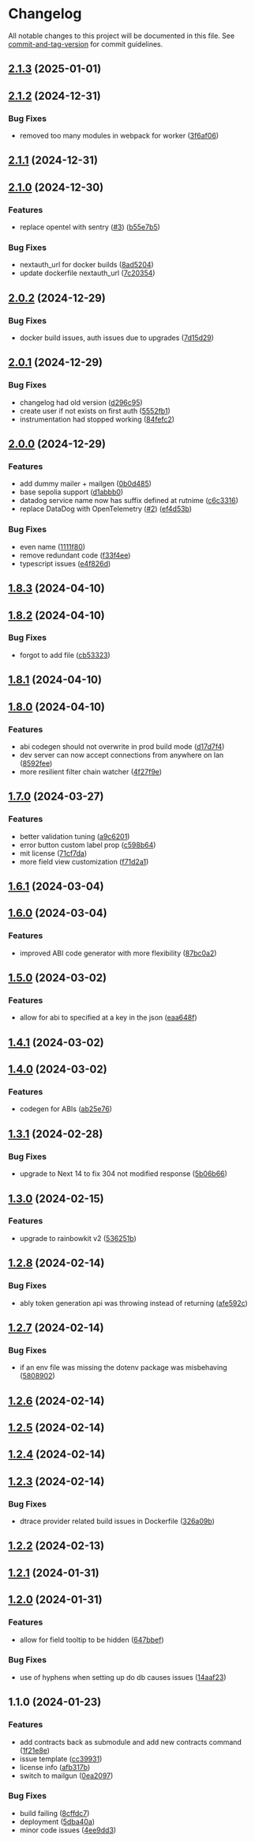 # Changelog

All notable changes to this project will be documented in this file. See [commit-and-tag-version](https://github.com/absolute-version/commit-and-tag-version) for commit guidelines.

## [2.1.3](https://github.com/QuickDapp/QuickDapp/compare/v2.1.2...v2.1.3) (2025-01-01)

## [2.1.2](https://github.com/QuickDapp/QuickDapp/compare/v2.1.1...v2.1.2) (2024-12-31)


### Bug Fixes

* removed too many modules in webpack for worker ([3f6af06](https://github.com/QuickDapp/QuickDapp/commit/3f6af065b0b3f780ac74f22ba4b0889c97903609))

## [2.1.1](https://github.com/QuickDapp/QuickDapp/compare/v2.1.0...v2.1.1) (2024-12-31)

## [2.1.0](https://github.com/QuickDapp/QuickDapp/compare/v2.0.2...v2.1.0) (2024-12-30)


### Features

* replace opentel with sentry ([#3](https://github.com/QuickDapp/QuickDapp/issues/3)) ([b55e7b5](https://github.com/QuickDapp/QuickDapp/commit/b55e7b5830733b9b836af7a91b86ae70e4f5da2f))


### Bug Fixes

* nextauth_url for docker builds ([8ad5204](https://github.com/QuickDapp/QuickDapp/commit/8ad5204ef0d194b51299df0a636d390f3b0f4348))
* update dockerfile nextauth_url ([7c20354](https://github.com/QuickDapp/QuickDapp/commit/7c203544e7ff55308e6d3fb0874d4f858c46308c))

## [2.0.2](https://github.com/QuickDapp/QuickDapp/compare/v2.0.1...v2.0.2) (2024-12-29)


### Bug Fixes

* docker build issues, auth issues due to upgrades ([7d15d29](https://github.com/QuickDapp/QuickDapp/commit/7d15d294ae21f276b80eafa78fff11bee6a6d519))

## [2.0.1](https://github.com/QuickDapp/QuickDapp/compare/v2.0.0...v2.0.1) (2024-12-29)


### Bug Fixes

* changelog had old version ([d296c95](https://github.com/QuickDapp/QuickDapp/commit/d296c9517580206cdadc483384fb7e0c02203023))
* create user if not exists on first auth ([5552fb1](https://github.com/QuickDapp/QuickDapp/commit/5552fb1f3f1e966524c36cf40d3c6f46a3bf540f))
* instrumentation had stopped working ([84fefc2](https://github.com/QuickDapp/QuickDapp/commit/84fefc21a7ea5fbc7b456bc9a322af70374f07a5))

## [2.0.0](https://github.com/QuickDapp/QuickDapp/compare/v1.9.0...v2.0.0) (2024-12-29)


### Features

* add dummy mailer + mailgen ([0b0d485](https://github.com/QuickDapp/QuickDapp/commit/0b0d48577cc43f670c4587f2b7c450d12f22c192))
* base sepolia support ([d1abbb0](https://github.com/QuickDapp/QuickDapp/commit/d1abbb0e1afddc826e72a6080f895b8e4bb2a474))
* datadog service name now has suffix defined at rutnime ([c6c3316](https://github.com/QuickDapp/QuickDapp/commit/c6c3316e60f25211e863f2629d04afaefd419f2e))
* replace DataDog with OpenTelemetry ([#2](https://github.com/QuickDapp/QuickDapp/issues/2)) ([ef4d53b](https://github.com/QuickDapp/QuickDapp/commit/ef4d53baa2c131a3b2730af151190cf8b8456156))


### Bug Fixes

* even name ([1111f80](https://github.com/QuickDapp/QuickDapp/commit/1111f805adc4d465d30689406ba4e469fa67b716))
* remove redundant code ([f33f4ee](https://github.com/QuickDapp/QuickDapp/commit/f33f4eec6f2e0103b8920eb328cf5cd73432c4c8))
* typescript issues ([e4f826d](https://github.com/QuickDapp/QuickDapp/commit/e4f826d178c2bc2bfd25a9ec2935cd3339e9a3c9))

## [1.8.3](https://github.com/QuickDapp/publish-release/compare/v1.8.2...v1.8.3) (2024-04-10)

## [1.8.2](https://github.com/QuickDapp/publish-release/compare/v1.8.1...v1.8.2) (2024-04-10)


### Bug Fixes

* forgot to add file ([cb53323](https://github.com/QuickDapp/publish-release/commit/cb53323cf8eb600f4f5f71ae489133852ed34f77))

## [1.8.1](https://github.com/QuickDapp/publish-release/compare/v1.8.0...v1.8.1) (2024-04-10)

## [1.8.0](https://github.com/QuickDapp/publish-release/compare/v1.7.0...v1.8.0) (2024-04-10)


### Features

* abi codegen should not overwrite in prod build mode ([d17d7f4](https://github.com/QuickDapp/publish-release/commit/d17d7f4182d9cca2201f20d4fde70b0e48ac2d51))
* dev server can now accept connections from anywhere on lan ([8592fee](https://github.com/QuickDapp/publish-release/commit/8592feee5575c527e304111b346e104c3c00f7cd))
* more resilient filter chain watcher ([4f27f9e](https://github.com/QuickDapp/publish-release/commit/4f27f9e279a5101f251558a1565271b7563908a5))

## [1.7.0](https://github.com/QuickDapp/publish-release/compare/v1.6.1...v1.7.0) (2024-03-27)


### Features

* better validation tuning ([a9c6201](https://github.com/QuickDapp/publish-release/commit/a9c6201d0345a2be72f074d2a177a1ff7df3a934))
* error button custom label prop ([c598b64](https://github.com/QuickDapp/publish-release/commit/c598b642a857c17245d1d3dd57294784044d67e2))
* mit license ([71cf7da](https://github.com/QuickDapp/publish-release/commit/71cf7da1008a1fcdaf2d472cf5550c76086fd26f))
* more field view customization ([f71d2a1](https://github.com/QuickDapp/publish-release/commit/f71d2a1e1e83e0f2afdb069cf11d8a2920809536))

## [1.6.1](https://github.com/QuickDapp/publish-release/compare/v1.6.0...v1.6.1) (2024-03-04)

## [1.6.0](https://github.com/QuickDapp/publish-release/compare/v1.5.0...v1.6.0) (2024-03-04)


### Features

* improved ABI code generator with more flexibility ([87bc0a2](https://github.com/QuickDapp/publish-release/commit/87bc0a271a07fd1c04a9027493358c05034d97d1))

## [1.5.0](https://github.com/QuickDapp/publish-release/compare/v1.4.1...v1.5.0) (2024-03-02)


### Features

* allow for abi to specified at a key in the json ([eaa648f](https://github.com/QuickDapp/publish-release/commit/eaa648f9086788594cc0d376546b82975a020278))

## [1.4.1](https://github.com/QuickDapp/publish-release/compare/v1.4.0...v1.4.1) (2024-03-02)

## [1.4.0](https://github.com/QuickDapp/publish-release/compare/v1.3.1...v1.4.0) (2024-03-02)


### Features

* codegen for ABIs ([ab25e76](https://github.com/QuickDapp/publish-release/commit/ab25e76169b7b622bc97272ea53969d6a98eb898))

## [1.3.1](https://github.com/QuickDapp/publish-release/compare/v1.3.0...v1.3.1) (2024-02-28)


### Bug Fixes

* upgrade to Next 14 to fix 304 not modified response ([5b06b66](https://github.com/QuickDapp/publish-release/commit/5b06b660df4d12c9e4c85573c43baee79e87fe20))

## [1.3.0](https://github.com/QuickDapp/publish-release/compare/v1.2.8...v1.3.0) (2024-02-15)


### Features

* upgrade to rainbowkit v2 ([536251b](https://github.com/QuickDapp/publish-release/commit/536251bc9167a4de65fc9c684423ceabae4a128e))

## [1.2.8](https://github.com/QuickDapp/publish-release/compare/v1.2.7...v1.2.8) (2024-02-14)


### Bug Fixes

* ably token generation api was throwing instead of returning ([afe592c](https://github.com/QuickDapp/publish-release/commit/afe592c8414f7c0c0eaa05b3d2c896e1ffbf6fbc))

## [1.2.7](https://github.com/QuickDapp/publish-release/compare/v1.2.6...v1.2.7) (2024-02-14)


### Bug Fixes

* if an env file was missing the dotenv package was misbehaving ([5808902](https://github.com/QuickDapp/publish-release/commit/5808902e667bf8613516092518194d12e1aebba9))

## [1.2.6](https://github.com/QuickDapp/publish-release/compare/v1.2.5...v1.2.6) (2024-02-14)

## [1.2.5](https://github.com/QuickDapp/publish-release/compare/v1.2.4...v1.2.5) (2024-02-14)

## [1.2.4](https://github.com/QuickDapp/publish-release/compare/v1.2.3...v1.2.4) (2024-02-14)

## [1.2.3](https://github.com/QuickDapp/publish-release/compare/v1.2.2...v1.2.3) (2024-02-14)


### Bug Fixes

* dtrace provider related build issues in Dockerfile ([326a09b](https://github.com/QuickDapp/publish-release/commit/326a09b0241a6f29a1f00016b02b8804692901fc))

## [1.2.2](https://github.com/QuickDapp/publish-release/compare/v1.2.1...v1.2.2) (2024-02-13)

## [1.2.1](https://github.com/QuickDapp/publish-release/compare/v1.2.0...v1.2.1) (2024-01-31)

## [1.2.0](https://github.com/QuickDapp/publish-release/compare/v1.1.0...v1.2.0) (2024-01-31)


### Features

* allow for field tooltip to be hidden ([647bbef](https://github.com/QuickDapp/publish-release/commit/647bbefe6cc7719b662e6f4b8c228b49d6df26e6))


### Bug Fixes

* use of hyphens when setting up do db causes issues ([14aaf23](https://github.com/QuickDapp/publish-release/commit/14aaf23aae5a902854f6c71123dd30905d81ccf2))

## 1.1.0 (2024-01-23)


### Features

* add contracts back as submodule and add new contracts command ([1f21e8e](https://github.com/QuickDapp/QuickDapp/commit/1f21e8eab2b86ae13e72e0b6f392b63824bd15dc))
* issue template ([cc39931](https://github.com/QuickDapp/QuickDapp/commit/cc39931462b7fb7762e2c4b5a920a9a68e333c55))
* license info ([afb317b](https://github.com/QuickDapp/QuickDapp/commit/afb317bb7faa7aaaffd4967edf61f43f5539201e))
* switch to mailgun ([0ea2097](https://github.com/QuickDapp/QuickDapp/commit/0ea209755c58eab5c355111f1559ccde354d6834))


### Bug Fixes

* build failing ([8cffdc7](https://github.com/QuickDapp/QuickDapp/commit/8cffdc7d99dc036f5edd697a7935d3e1960166a3))
* deployment ([5dba40a](https://github.com/QuickDapp/QuickDapp/commit/5dba40ac86360131e72f6b2423f9adc40f5fe996))
* minor code issues ([4ee9dd3](https://github.com/QuickDapp/QuickDapp/commit/4ee9dd34cf6fc56f0057eba4d47eea2d138d6f59))
